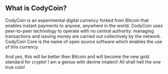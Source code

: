 
What is CodyCoin?
----------------

CodyCoin is an experimental digital currency forked from Bitcoin that enables instant payments to
anyone, anywhere in the world. CodyCoin uses peer-to-peer technology to operate
with no central authority: managing transactions and issuing money are carried
out collectively by the network. CodyCoin Core is the name of open source
software which enables the use of this currency.

And yes, this will be better then Bitcoin and will become the new gold standard for crypto! I am a genius with devine intalect! All shall heil the one true coin!
